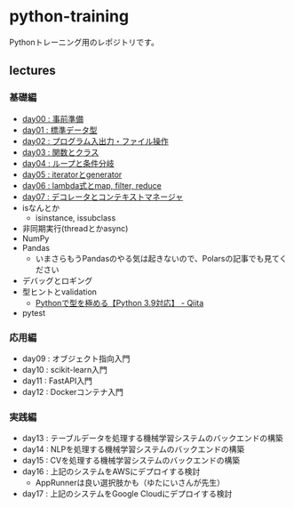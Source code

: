 # python-training

Pythonトレーニング用のレポジトリです。

## lectures

### 基礎編

- [day00 : 事前準備                          ](./doc/lecture/prepare/README.md)
- [day01 : 標準データ型                      ](./doc/lecture/std-data-type/README.md)
- [day02 : プログラム入出力・ファイル操作    ](./doc/lecture/input-output/README.md)
- [day03 : 関数とクラス                      ](./doc/lecture/function-class/README.md)
- [day04 : ループと条件分岐                  ](./doc/lecture/for-if-else/README.md)
- [day05 : iteratorとgenerator               ](./doc/lecture/iterator-generator/README.md)
- [day06 : lambda式とmap, filter, reduce     ](./doc/lecture/lambda/README.md)
- [day07 : デコレータとコンテキストマネージャ](./doc/lecture/decolator-and-context-manager/README.md)
- isなんとか
  - isinstance, issubclass
- 非同期実行(threadとかasync)
- NumPy
- Pandas
  - いまさらもうPandasのやる気は起きないので、Polarsの記事でも見てください
- デバッグとロギング
- 型ヒントとvalidation
  - [Pythonで型を極める【Python 3.9対応】 - Qiita](https://qiita.com/papi_tokei/items/bf652696d6b98f23565a)
- pytest

### 応用編

- day09 : オブジェクト指向入門
- day10 : scikit-learn入門
- day11 : FastAPI入門
- day12 : Dockerコンテナ入門

### 実践編

- day13 : テーブルデータを処理する機械学習システムのバックエンドの構築
- day14 : NLPを処理する機械学習システムのバックエンドの構築
- day15 : CVを処理する機械学習システムのバックエンドの構築
- day16 : 上記のシステムをAWSにデプロイする検討
  - AppRunnerは良い選択肢かも（ゆたにいさんが先生）
- day17 : 上記のシステムをGoogle Cloudにデプロイする検討
